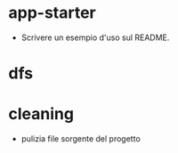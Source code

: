 # app-starter
* Scrivere un esempio d'uso sul README.
# dfs
# cleaning
* pulizia file sorgente del progetto